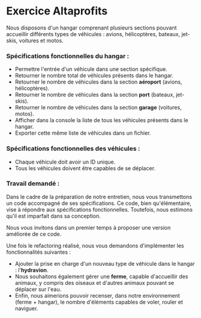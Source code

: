 
# Exercice Altaprofits
Nous disposons d'un hangar comprenant plusieurs sections pouvant accueillir différents types de véhicules : avions, hélicoptères, bateaux, jet-skis, voitures et motos.

### Spécifications fonctionnelles du hangar :

- Permettre l'entrée d'un véhicule dans une section spécifique.
- Retourner le nombre total de véhicules présents dans le hangar.
- Retourner le nombre de véhicules dans la section **aéroport** (avions, hélicoptères).
- Retourner le nombre de véhicules dans la section **port** (bateaux, jet-skis).
- Retourner le nombre de véhicules dans la section **garage** (voitures, motos).
- Afficher dans la console la liste de tous les véhicules présents dans le hangar.
- Exporter cette même liste de véhicules dans un fichier.


### Spécifications fonctionnelles des véhicules :
- Chaque véhicule doit avoir un ID unique.
- Tous les véhicules doivent être capables de se déplacer.

### Travail demandé :

Dans le cadre de la préparation de notre entretien, nous vous transmettons un code accompagné de ses spécifications.
Ce code, bien qu'élémentaire, vise à répondre aux spécifications fonctionnelles. Toutefois, nous estimons qu'il est imparfait dans sa conception.

Nous vous invitons dans un premier temps à proposer une version améliorée de ce code.

Une fois le refactoring réalisé, nous vous demandons d'implémenter les fonctionnalités suivantes :
- Ajouter la prise en charge d'un nouveau type de véhicule dans le hangar : l'**hydravion**.
- Nous souhaitons également gérer une **ferme**, capable d'accueillir des animaux, y compris des oiseaux et d'autres animaux pouvant se déplacer sur l'eau.
- Enfin, nous aimerions pouvoir recenser, dans notre environnement (ferme + hangar), le nombre d'éléments capables de voler, rouler et naviguer.


